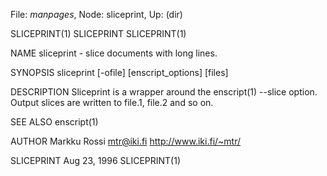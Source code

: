 File: *manpages*,  Node: sliceprint,  Up: (dir)

SLICEPRINT(1)                     SLICEPRINT                     SLICEPRINT(1)



NAME
       sliceprint - slice documents with long lines.


SYNOPSIS
       sliceprint [-ofile] [enscript_options] [files]


DESCRIPTION
       Sliceprint  is a wrapper around the enscript(1) --slice option.  Output
       slices are written to file.1, file.2 and so on.


SEE ALSO
       enscript(1)


AUTHOR
       Markku Rossi <mtr@iki.fi> <http://www.iki.fi/~mtr/>



SLICEPRINT                       Aug 23, 1996                    SLICEPRINT(1)
